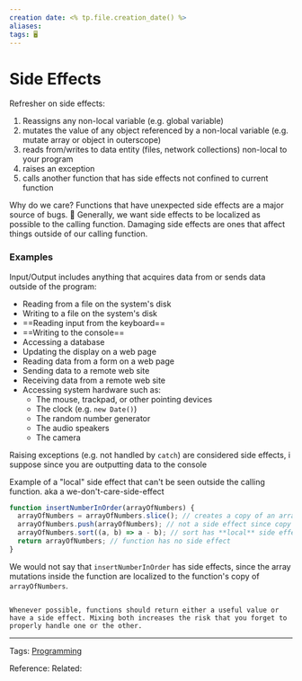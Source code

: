 ```yaml
---
creation date: <% tp.file.creation_date() %>
aliases: 
tags: 🖥️
---
```

# Side Effects
Refresher on side effects:
1. Reassigns any non-local variable (e.g. global variable)
2. mutates the value of any object referenced by a non-local variable (e.g. mutate array or object in outerscope)
3. reads from/writes to data entity (files, network collections) non-local to your program
4. raises an exception
5. calls another function that has side effects not confined to current function

Why do we care? Functions that have unexpected side effects are a major source of bugs. 🐛 Generally, we want side effects to be localized as possible to the calling function. Damaging side effects are ones that affect things outside of our calling function. 

### Examples
Input/Output includes anything that acquires data from or sends data outside of the program:
- Reading from a file on the system's disk
-   Writing to a file on the system's disk
-   ==Reading input from the keyboard==
-   ==Writing to the console==
-   Accessing a database
-   Updating the display on a web page
-   Reading data from a form on a web page
-   Sending data to a remote web site
-   Receiving data from a remote web site
-   Accessing system hardware such as:
    -   The mouse, trackpad, or other pointing devices
    -   The clock (e.g. `new Date()`)
    -   The random number generator
    -   The audio speakers
    -   The camera

Raising exceptions (e.g. not handled by `catch`) are considered side effects, i suppose since you are outputting data to the console

Example of a "local" side effect that can't be seen outside the calling function. aka a we-don't-care-side-effect
```js
function insertNumberInOrder(arrayOfNumbers) {
  arrayOfNumbers = arrayOfNumbers.slice(); // creates a copy of an array
  arrayOfNumbers.push(arrayOfNumbers); // not a side effect since copy of array
  arrayOfNumbers.sort((a, b) => a - b); // sort has **local** side effects
  return arrayOfNumbers; // function has no side effect
}
```
We would not say that `insertNumberInOrder` has side effects, since the array mutations inside the function are localized to the function's copy of `arrayOfNumbers`.

```ad-tip

Whenever possible, functions should return either a useful value or have a side effect. Mixing both increases the risk that you forget to properly handle one or the other.

```


---
Tags: [Programming](Programming.md)

Reference:
Related: 